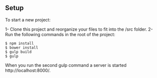 ## Setup

To start a new project:

1- Clone this project and reorganize your files to fit into the /src folder.
2- Run the following commands in the root of the project:

```
$ npm install
$ bower install
$ gulp build
$ gulp
```

When you run the second gulp command a server is started http://localhost:8000/.